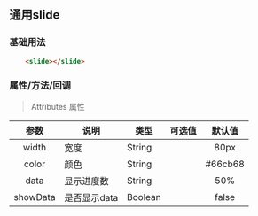 ## 通用slide

### 基础用法

``` html
    <slide></slide>
```
### 属性/方法/回调

> Attributes 属性

|参数|说明|类型|可选值|默认值|
|:--:|--|--|:--:|:--:|
|width|宽度|String||80px|
|color|颜色|String||#66cb68|
|data|显示进度数|String||50%|
|showData|是否显示data|Boolean||false|